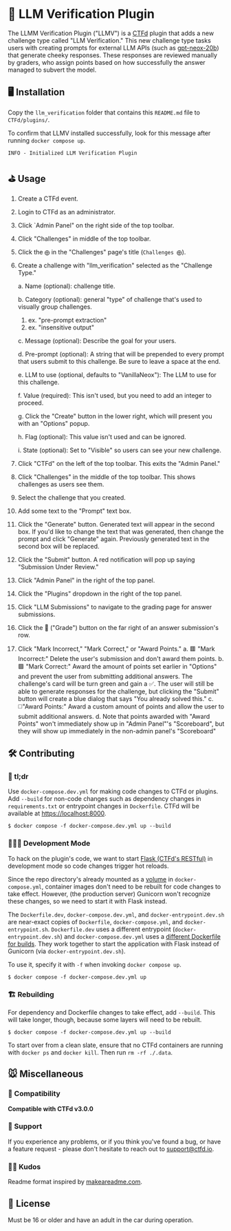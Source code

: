 # 🤖 LLM Verification Plugin

The LLMM Verification Plugin ("LLMV") is a [CTFd](https://github.com/CTFd/CTFd) plugin that adds a new challenge type called "LLM Verification." This new challenge type tasks users with creating prompts for external LLM APIs (such as [gpt-neox-20b](https://huggingface.co/EleutherAI/gpt-neox-20b)) that generate cheeky responses. These responses are reviewed manually by graders, who assign points based on how successfully the answer managed to subvert the model.

## 🖥️ Installation

Copy the `llm_verification` folder that contains this `README.md` file to `CTFd/plugins/`.

To confirm that LLMV installed successfully, look for this message after running `docker compose up`.

```
INFO - Initialized LLM Verification Plugin
```

## ⛳️ Usage

1. Create a CTFd event.

2. Login to CTFd as an administrator.

3. Click `Admin Panel" on the right side of the top toolbar.

4. Click "Challenges" in middle of the top toolbar.

5. Click the `⨁` in the "Challenges" page's title (`Challenges ⨁`).

6. Create a challenge with "llm_verification" selected as the "Challenge Type."

   a. Name (optional): challenge title.

   b. Category (optional): general "type" of challenge that's used to visually group challenges.

      1. ex. "pre-prompt extraction"
      2. ex. "insensitive output"

   c. Message (optional): Describe the goal for your users.

   d. Pre-prompt (optional): A string that will be prepended to every prompt that users submit to this challenge. Be sure to leave a space at the end.

   e. LLM to use (optional, defaults to "VanillaNeox"): The LLM to use for this challenge.

   f. Value (required): This isn't used, but you need to add an integer to proceed.

   g. Click the "Create" button in the lower right, which will present you with an "Options" popup.

   h. Flag (optional): This value isn't used and can be ignored.

   i. State (optional): Set to "Visible" so users can see your new challenge.

7. Click "CTFd" on the left of the top toolbar. This exits the "Admin Panel."

8. Click "Challenges" in the middle of the top toolbar. This shows challenges as users see them.

9. Select the challenge that you created.

10. Add some text to the "Prompt" text box.

11. Click the "Generate" button. Generated text will appear in the second box. If you'd like to change the text that was generated, then change the prompt and click "Generate" again. Previously generated text in the second box will be replaced.

12. Click the "Submit" button. A red notification will pop up saying "Submission Under Review."

13. Click "Admin Panel" in the right of the top panel.

14. Click the "Plugins" dropdown in the right of the top panel.

15. Click "LLM Submissions" to navigate to the grading page for answer submissions.

16. Click the 💬 ("Grade") button on the far right of an answer submission's row.

17. Click "Mark Incorrect," "Mark Correct," or "Award Points."
   a. 🟥 "Mark Incorrect:" Delete the user's submission and don't award them points.
   b. 🟩 "Mark Correct:" Award the amount of points set earlier in "Options" and prevent the user from submitting additional answers. The challenge's card will be turn green and gain a ✅. The user will still be able to generate responses for the challenge, but clicking the "Submit" button will create a blue dialog that says "You already solved this."
   c. ◻️"Award Points:" Award a custom amount of points and allow the user to submit additional answers.
   d. Note that points awarded with "Award Points" won't immediately show up in "Admin Panel"'s "Scoreboard", but they will show up immediately in the non-admin panel's "Scoreboard"

## 🛠️ Contributing

### 📖 tl;dr

Use `docker-compose.dev.yml` for making code changes to CTFd or plugins. Add `--build` for non-code changes such as dependency changes in `requirements.txt` or entrypoint changes in `Dockerfile`. CTFd will be available at [https://localhost:8000](https://localhost:8000).

```console
$ docker compose -f docker-compose.dev.yml up --build
```

### 👩🏼‍💻 Development Mode

To hack on the plugin's code, we want to start [Flask (CTFd's RESTful)](https://flask.palletsprojects.com/en/2.3.x/) in development mode so code changes trigger hot reloads.

Since the repo directory's already mounted as a [volume](https://docs.docker.com/storage/volumes/) in `docker-compose.yml`, container images don't need to be rebuilt for code changes to take effect. However, (the production server) Gunicorn won't recognize these changes, so we need to start it with Flask instead.

The `Dockerfile.dev`, `docker-compose.dev.yml`, and `docker-entrypoint.dev.sh` are near-exact copies of `Dockerfile`, `docker-compose.yml`, and `docker-entrypoint.sh`. `Dockerfile.dev` uses a different entrypoint (`docker-entrypoint.dev.sh`) and `docker-compose.dev.yml` uses a [different Dockerfile for builds](https://docs.docker.com/compose/compose-file/build/#illustrative-example). They work together to start the application with Flask instead of Gunicorn (via `docker-entrypoint.dev.sh`).

To use it, specify it with `-f` when invoking `docker compose up`.

```console
$ docker compose -f docker-compose.dev.yml up
```

### 🏗️ Rebuilding

For dependency and Dockerfile changes to take effect, add `--build`. This will take longer, though, because some layers will need to be rebuilt.

```console
$ docker compose -f docker-compose.dev.yml up --build
```

To start over from a clean slate, ensure that no CTFd containers are running with `docker ps` and `docker kill`. Then run `rm -rf ./.data`.

## 🐭 Miscellaneous

### 🔌 Compatibility

**Compatible with CTFd v3.0.0**

### 🛟 Support

If you experience any problems, or if you think you've found a
bug, or have a feature request - please don't hesitate to reach
out to support@ctfd.io.

### 🙏🏻 Kudos

Readme format inspired by [makeareadme.com](https://www.makeareadme.com).

## 🪪 License

Must be 16 or older and have an adult in the car during operation.
